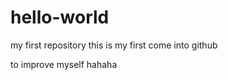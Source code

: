 # hello-world
my first repository
this is my first come into github 
<p>to improve myself hahaha</p>
